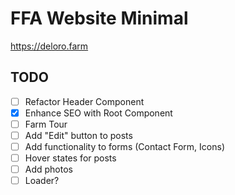 # FFA Website Minimal
https://deloro.farm

## TODO
- [ ] Refactor Header Component
- [x] Enhance SEO with Root Component
- [ ] Farm Tour
- [ ] Add "Edit" button to posts
- [ ] Add functionality to forms (Contact Form, Icons)
- [ ] Hover states for posts
- [ ] Add photos
- [ ] Loader?
